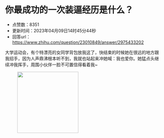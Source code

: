 # 你最成功的一次装逼经历是什么？
- 点赞数：8351
- 更新时间：2023年04月09日14时45分44秒
- 回答url：https://www.zhihu.com/question/23010849/answer/2975433202
<body>
 <p data-pid="CS4i89Sx">大学运动会，有个特漂亮的女同学背包放我这了，快结束的时候她在很远的地方跟我招手，因为人声鼎沸根本听不到，我就也站起来冲她喊：我也爱你。她猛点头继续冲我挥手，周围小伙伴一脸不可置信得看着我~</p>
 <figure data-size="normal">
  <img src="https://pic1.zhimg.com/50/v2-326e3064517e8f39018656724ea9a79b_720w.jpg?source=1940ef5c" data-caption="" data-size="normal" data-rawwidth="200" data-rawheight="200" data-original-token="v2-859163deba9c8e55a69d2105641cb924" data-default-watermark-src="https://picx.zhimg.com/50/v2-433a8bba341dd03857b48565972e1be7_720w.jpg?source=1940ef5c" class="content_image" width="200">
 </figure>
</body>